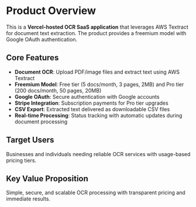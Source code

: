 # Product Overview

This is a **Vercel-hosted OCR SaaS application** that leverages AWS Textract for document text extraction. The product provides a freemium model with Google OAuth authentication.

## Core Features

- **Document OCR**: Upload PDF/image files and extract text using AWS Textract
- **Freemium Model**: Free tier (5 docs/month, 3 pages, 2MB) and Pro tier (200 docs/month, 50 pages, 20MB)
- **Google OAuth**: Secure authentication with Google accounts
- **Stripe Integration**: Subscription payments for Pro tier upgrades
- **CSV Export**: Extracted text delivered as downloadable CSV files
- **Real-time Processing**: Status tracking with automatic updates during document processing

## Target Users

Businesses and individuals needing reliable OCR services with usage-based pricing tiers.

## Key Value Proposition

Simple, secure, and scalable OCR processing with transparent pricing and immediate results.
